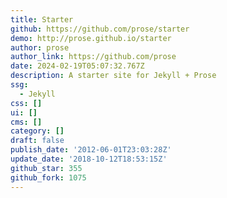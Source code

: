 ```yaml
---
title: Starter
github: https://github.com/prose/starter
demo: http://prose.github.io/starter
author: prose
author_link: https://github.com/prose
date: 2024-02-19T05:07:32.767Z
description: A starter site for Jekyll + Prose
ssg:
  - Jekyll
css: []
ui: []
cms: []
category: []
draft: false
publish_date: '2012-06-01T23:03:28Z'
update_date: '2018-10-12T18:53:15Z'
github_star: 355
github_fork: 1075
---
```

